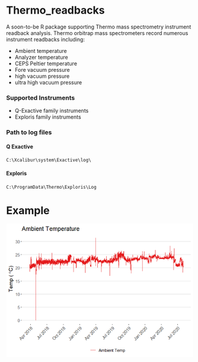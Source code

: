 
<!-- README.md is generated from README.Rmd. Please edit that file -->

# Thermo\_readbacks

<!-- badges: start -->

<!-- badges: end -->

A soon-to-be R package supporting Thermo mass spectrometry instrument
readback analysis. Thermo orbitrap mass spectrometers record numerous
instrument readbacks including:

  - Ambient temperature
  - Analyzer temperature
  - CEPS Peltier temperature
  - Fore vacuum pressure
  - high vacuum pressure
  - ultra high vacuum pressure

### Supported Instruments

  - Q-Exactive family instruments
  - Exploris family instruments

### Path to log files

#### Q Exactive

`C:\Xcalibur\system\Exactive\log\`

#### Exploris

`C:\ProgramData\Thermo\Exploris\Log`

# Example

![](README_files/figure-gfm/unnamed-chunk-3-1.png)<!-- -->
